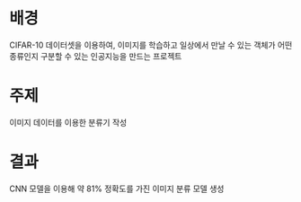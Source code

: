 # 배경
CIFAR-10 데이터셋을 이용하여, 이미지를 학습하고 일상에서 만날 수 있는 객체가 어떤 종류인지 구분할 수 있는 인공지능을 만드는 프로젝트

# 주제
이미지 데이터를 이용한 분류기 작성

# 결과
CNN 모델을 이용해 약 81% 정확도를 가진 이미지 분류 모델 생성

